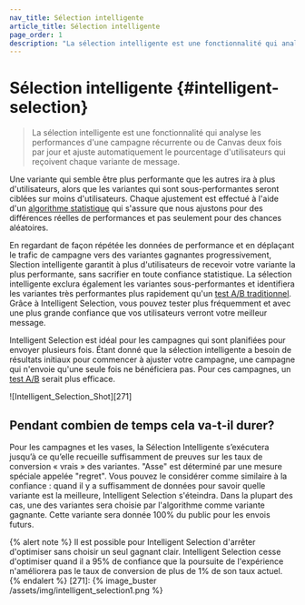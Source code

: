 ```yaml
---
nav_title: Sélection intelligente
article_title: Sélection intelligente
page_order: 1
description: "La sélection intelligente est une fonctionnalité qui analyse les performances d'une campagne récurrente ou de Canvas deux fois par jour et ajuste automatiquement le pourcentage d'utilisateurs qui reçoivent chaque variante de message."
---
```


# Sélection intelligente {#intelligent-selection}

> La sélection intelligente est une fonctionnalité qui analyse les performances d'une campagne récurrente ou de Canvas deux fois par jour et ajuste automatiquement le pourcentage d'utilisateurs qui reçoivent chaque variante de message.

Une variante qui semble être plus performante que les autres ira à plus d'utilisateurs, alors que les variantes qui sont sous-performantes seront ciblées sur moins d'utilisateurs. Chaque ajustement est effectué à l'aide d'un [algorithme statistique][227] qui s'assure que nous ajustons pour des différences réelles de performances et pas seulement pour des chances aléatoires.

En regardant de façon répétée les données de performance et en déplaçant le trafic de campagne vers des variantes gagnantes progressivement, Slection intelligente garantit à plus d'utilisateurs de recevoir votre variante la plus performante, sans sacrifier en toute confiance statistique. La sélection intelligente exclura également les variantes sous-performantes et identifiera les variantes très performantes plus rapidement qu'un [test A/B traditionnel][1]. Grâce à Intelligent Selection, vous pouvez tester plus fréquemment et avec une plus grande confiance que vos utilisateurs verront votre meilleur message.

Intelligent Selection est idéal pour les campagnes qui sont planifiées pour envoyer plusieurs fois. Étant donné que la sélection intelligente a besoin de résultats initiaux pour commencer à ajuster votre campagne, une campagne qui n'envoie qu'une seule fois ne bénéficiera pas. Pour ces campagnes, un [test A/B][1] serait plus efficace.

!\[Intelligent_Selection_Shot\]\[271\]

## Pendant combien de temps cela va-t-il durer?

Pour les campagnes et les vases, la Sélection Intelligente s’exécutera jusqu’à ce qu’elle recueille suffisamment de preuves sur les taux de conversion « vrais » des variantes. "Asse" est déterminé par une mesure spéciale appelée "regret". Vous pouvez le considérer comme similaire à la confiance : quand il y a suffisamment de données pour savoir quelle variante est la meilleure, Intelligent Selection s'éteindra. Dans la plupart des cas, une des variantes sera choisie par l'algorithme comme variante gagnante. Cette variante sera donnée 100% du public pour les envois futurs.

{% alert note %}
Il est possible pour Intelligent Selection d'arrêter d'optimiser sans choisir un seul gagnant clair. Intelligent Selection cesse d'optimiser quand il a 95% de confiance que la poursuite de l'expérience n'améliorera pas le taux de conversion de plus de 1% de son taux actuel.
{% endalert %}
[271]: {% image_buster /assets/img/intelligent_selection1.png %}

[1]: {{site.baseurl}}/user_guide/intelligence/multivariate_testing/

[1]: {{site.baseurl}}/user_guide/intelligence/multivariate_testing/
[227]: https://en.wikipedia.org/wiki/Multi-armed_bandit
